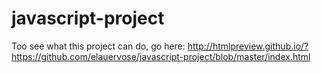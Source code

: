 javascript-project
==================

Too see what this project can do, go here: http://htmlpreview.github.io/?https://github.com/elauervose/javascript-project/blob/master/index.html
